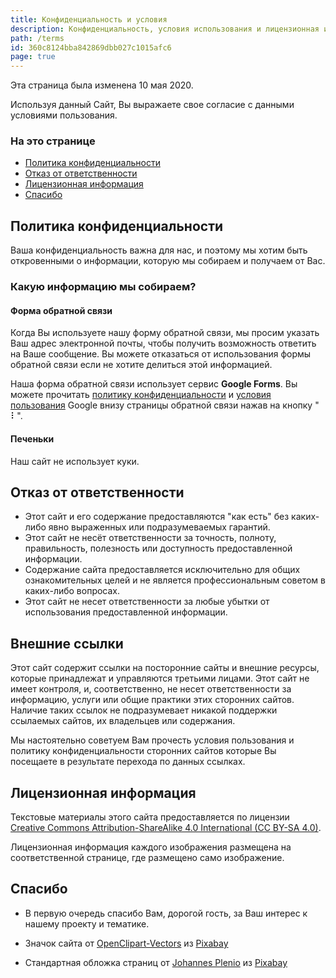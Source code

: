 ```yaml
---
title: Конфиденциальность и условия
description: Конфиденциальность, условия использования и лицензионная информация
path: /terms
id: 360c8124bba842869dbb027c1015afc6
page: true
---
```


Эта страница была изменена 10 мая 2020.

Используя данный Сайт, Вы выражаете свое согласие с данными условиями пользования.

### На это странице

- [Политика конфиденциальности](#Политика-конфиденциальности)
- [Отказ от ответственности](#Отказ-от-ответственности)
- [Лицензионная информация](#Лицензионная-информация)
- [Спасибо](#Спасибо)

## Политика конфиденциальности

Ваша конфиденциальность важна для нас, и поэтому мы хотим быть откровенными о информации, которую мы собираем и получаем от Вас.

### Какую информацию мы собираем?

#### Форма обратной связи

Когда Вы используете нашу форму обратной связи, мы просим указать Ваш адрес электронной почты, чтобы получить возможность ответить на Ваше сообщение. Вы можете отказаться от использования формы обратной связи если не хотите делиться этой информацией.

Наша форма обратной связи использует сервис **Google Forms**. Вы можете прочитать [политику конфиденциальности](https://policies.google.com/privacy) и [условия пользования](https://policies.google.com/terms) Google внизу страницы обратной связи нажав на кнопку " ⠇".

#### Печеньки

Наш сайт не использует куки.

## Отказ от ответственности

- Этот сайт и его содержание предоставляются "как есть" без каких-либо явно выраженных или подразумеваемых гарантий.
- Этот сайт не несёт ответственности за точность, полноту, правильность, полезность или доступность предоставленной информации.
- Содержание сайта предоставляется исключительно для общих ознакомительных целей и не является профессиональным советом в каких-либо вопросах.
- Этот сайт не несет ответственности за любые убытки от использования предоставленной информации.

## Внешние ссылки

Этот сайт содержит ссылки на посторонние сайты и внешние ресурсы, которые принадлежат и управляются третьими лицами. Этот сайт не имеет контроля, и, соответственно, не несет ответственности за информацию, услуги или общие практики этих сторонних сайтов. Наличие таких ссылок не подразумевает никакой поддержки ссылаемых сайтов, их владельцев или содержания.

Мы настоятельно советуем Вам прочесть условия пользования и политику конфиденциальности сторонних сайтов которые Вы посещаете в результате перехода по данных ссылках.

## Лицензионная информация

Текстовые материалы этого сайта предоставляется по лицензии [Creative Commons Attribution-ShareAlike 4.0 International (CC BY-SA 4.0)](https://creativecommons.org/licenses/by-sa/4.0/deed.ru).

Лицензионная информация каждого изображения размещена на соответственной странице, где размещено само изображение.

## Спасибо

- В первую очередь спасибо Вам, дорогой гость, за Ваш интерес к нашему проекту и тематике.

- Значок сайта от [OpenClipart-Vectors](https://pixabay.com/users/OpenClipart-Vectors-30363/?utm_source=link-attribution&utm_medium=referral&utm_campaign=image&utm_content=1295218) из [Pixabay](https://pixabay.com/?utm_source=link-attribution&utm_medium=referral&utm_campaign=image&utm_content=1295218)

- Стандартная обложка страниц от [Johannes Plenio](https://pixabay.com/users/jplenio-7645255/?utm_source=link-attribution&utm_medium=referral&utm_campaign=image&utm_content=2562083) из [Pixabay](https://pixabay.com/?utm_source=link-attribution&utm_medium=referral&utm_campaign=image&utm_content=2562083)
